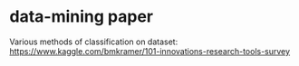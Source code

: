 # data-mining paper

Various methods of classification on dataset: https://www.kaggle.com/bmkramer/101-innovations-research-tools-survey
